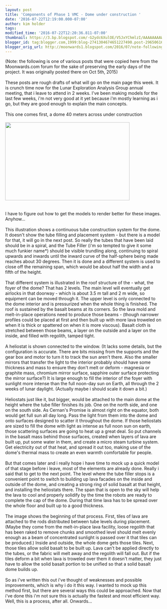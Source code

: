 ```yaml
---
layout: post
title: 'Components of Phase 1 VMC - Dome under construction '
date: '2016-07-22T12:19:00.000-07:00'
author: kim holder
tags: 
modified_time: '2016-07-22T12:20:36.811-07:00'
thumbnail: https://3.bp.blogspot.com/-G2ydc6XulOE/V5JxYChmlzI/AAAAAAAAWFw/IrtAImq7nicKjTx8UBfzEVhnYGaJ9ccuwCK4B/s72-c/201510051724355612b2536b337.jpg
blogger_id: tag:blogger.com,1999:blog-2741304674651227490.post-2965061638899507006
blogger_orig_url: http://moonwards1.blogspot.com/2016/07/note-following-is-one-of-various-posts.html
---
```


(Note: the following is one of various posts that were copied here from the Moonwards.com forum for the sake of preserving the early days of the project. It was originally posted there on Oct 5th, 2015)<br /><br />These posts are rough drafts of what will go on the main page this week. It is crunch time now for the Lunar Exploration Analysis Group annual meeting, that i leave to attend in 2 weeks. I've been making models for the last few weeks, i'm not very good at it yet because i'm mostly learning as i go, but they are good enough to explain the main concepts.<br /><br />This one comes first, a dome 40 meters across under construction<br /><br /><span id="goog_272055147"></span><span id="goog_272055148"></span><a href="http://3.bp.blogspot.com/-G2ydc6XulOE/V5JxYChmlzI/AAAAAAAAWFw/IrtAImq7nicKjTx8UBfzEVhnYGaJ9ccuwCK4B/s1600/201510051724355612b2536b337.jpg" imageanchor="1"><img border="0" height="250" src="https://3.bp.blogspot.com/-G2ydc6XulOE/V5JxYChmlzI/AAAAAAAAWFw/IrtAImq7nicKjTx8UBfzEVhnYGaJ9ccuwCK4B/s400/201510051724355612b2536b337.jpg" width="400" /></a><br /><br /><br />I have to figure out how to get the models to render better for these images. Anyhow...<br /><br />This illustration shows a continuous tube construction system for the dome. It doesn't show the tube filling and placement system - but there is a model for that, it will go in the next post. So really the tubes that have been laid should be in a spiral, and the Tube Filler (i'm so tempted to give it some much funkier name*) should be visible trundling along, continuing to spiral upwards and inwards until the inward curve of the half-sphere being made reaches about 30 degrees. Then it is done and a different system is used to close off the remaining span, which would be about half the width and a fifth of the height.<br /><br />That different system is illustrated in the roof structure of the - what, the foyer of the dome? That has 2 levels. The main level will eventually get airlocks in that doorway - which is about 3.5 m tall and 2 m wide, so equipment can be moved through it. The upper level is only connected to the dome interior and is pressurized when the whole thing is finished. The roof is sustained by the basalt beams at its corners. So the lava mold and melt-in-place operations need to produce those beams - (though narrower profiles could be placed at first and then built up with more lava troweled on when it is thick or spattered on when it is more viscous). Basalt cloth is stretched between those beams, a layer on the outside and a layer on the inside, and filled with regolith, tamped tight.<br /><br />A heliostat is shown connected to the window. (It lacks some details, but the configuration is accurate. There are bits missing from the supports and the gear box and motor to turn it to track the sun aren't there. Also the smaller mirrors that transfer the light to the interior probably should have some thickness and mass to ensure they don't melt or deform - magnesia or graphite mass, chromium mirror surface, sapphire outer surface protecting the mirror surface?) It is large enough to fill the interior of the foyer with sunlight more intense than the full noon-day sun on Earth, all through the 2 weeks of lunar daylight. (Actually maybe i should scale it down a bit.)<br /><br />Heliostats just like it, but bigger, would be attached to the main dome at the height where the tube filler finishes its job. One on the north side, and one on the south side. As Cernan's Promise is almost right on the equator, both would get full sun all day long. Pass the light from them into the dome and onto surfaces designed to scatter it throughout the dome. If those heliostats are sized to fill the dome with light as intense as full noon sun on earth, those scattering surfaces are going to heat up a great deal. So put channels in the basalt mass behind those surfaces, created when layers of lava are built up, put some water in them, and create a micro steam turbine system. Get electricity out of that heat, and spread it out too, making use of the dome's thermal mass to create an even warmth comfortable for people.<br /><br />But that comes later and i really hope i have time to mock up a quick model of that stage before i leave, most of the elements are already done. Really i said that to get to the next point. The level where the tube filler stops is a convenient point to switch to building up lava facades on the inside and outside of the dome, and creating a strong ring of solid basalt at that height, and installing the heliostats there. The span that is open to the sky will help the lava to cool and properly solidify by the time the robots are ready to complete the cap of the dome. During that time lava has to be spread over the whole floor and built up to a good thickness.<br /><br />The image shows the beginning of that process. First, tiles of lava are attached to the rods distributed between tube levels during placement. (Maybe they come from the melt-in-place lava facility, loose regolith that has been raked to remove chunks and smoothed level should melt evenly enough as a beam of concentrated sunlight is passed over it that tiles can be produced.) Inside and outside, the whole dome gets those tiles. Next, those tiles allow solid basalt to be built up. Lava can't be applied directly to the tubes, or the fabric will melt away and the regolith will fall out. But if the tiles deform a bit when lava is troweled over them it doesn't matter, they just have to allow the solid basalt portion to be unified so that a solid basalt dome builds up.<br /><br />So as i've written this out i've thought of weaknesses and possible improvements, which is why i do it this way. I wanted to mock up this method first, but there are several ways this could be approached. Now that i've done this i'm not sure this is actually the fastest and most efficient way. Well, this is a process, after all. Onwards...